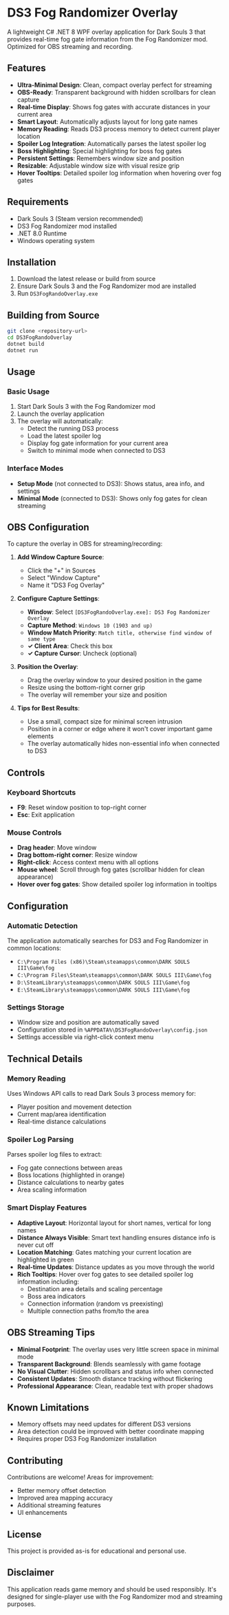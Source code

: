 # DS3 Fog Randomizer Overlay

A lightweight C# .NET 8 WPF overlay application for Dark Souls 3 that provides real-time fog gate information from the Fog Randomizer mod. Optimized for OBS streaming and recording.

## Features

- **Ultra-Minimal Design**: Clean, compact overlay perfect for streaming
- **OBS-Ready**: Transparent background with hidden scrollbars for clean capture
- **Real-time Display**: Shows fog gates with accurate distances in your current area
- **Smart Layout**: Automatically adjusts layout for long gate names
- **Memory Reading**: Reads DS3 process memory to detect current player location
- **Spoiler Log Integration**: Automatically parses the latest spoiler log
- **Boss Highlighting**: Special highlighting for boss fog gates
- **Persistent Settings**: Remembers window size and position
- **Resizable**: Adjustable window size with visual resize grip
- **Hover Tooltips**: Detailed spoiler log information when hovering over fog gates

## Requirements

- Dark Souls 3 (Steam version recommended)
- DS3 Fog Randomizer mod installed
- .NET 8.0 Runtime
- Windows operating system

## Installation

1. Download the latest release or build from source
2. Ensure Dark Souls 3 and the Fog Randomizer mod are installed
3. Run `DS3FogRandoOverlay.exe`

## Building from Source

```bash
git clone <repository-url>
cd DS3FogRandoOverlay
dotnet build
dotnet run
```

## Usage

### Basic Usage
1. Start Dark Souls 3 with the Fog Randomizer mod
2. Launch the overlay application
3. The overlay will automatically:
   - Detect the running DS3 process
   - Load the latest spoiler log
   - Display fog gate information for your current area
   - Switch to minimal mode when connected to DS3

### Interface Modes
- **Setup Mode** (not connected to DS3): Shows status, area info, and settings
- **Minimal Mode** (connected to DS3): Shows only fog gates for clean streaming

## OBS Configuration

To capture the overlay in OBS for streaming/recording:

1. **Add Window Capture Source**:
   - Click the "+" in Sources
   - Select "Window Capture"
   - Name it "DS3 Fog Overlay"

2. **Configure Capture Settings**:
   - **Window**: Select `[DS3FogRandoOverlay.exe]: DS3 Fog Randomizer Overlay`
   - **Capture Method**: `Windows 10 (1903 and up)`
   - **Window Match Priority**: `Match title, otherwise find window of same type`
   - **✓ Client Area**: Check this box
   - **✓ Capture Cursor**: Uncheck (optional)

3. **Position the Overlay**:
   - Drag the overlay window to your desired position in the game
   - Resize using the bottom-right corner grip
   - The overlay will remember your size and position

4. **Tips for Best Results**:
   - Use a small, compact size for minimal screen intrusion
   - Position in a corner or edge where it won't cover important game elements
   - The overlay automatically hides non-essential info when connected to DS3

## Controls

### Keyboard Shortcuts
- **F9**: Reset window position to top-right corner
- **Esc**: Exit application

### Mouse Controls
- **Drag header**: Move window
- **Drag bottom-right corner**: Resize window
- **Right-click**: Access context menu with all options
- **Mouse wheel**: Scroll through fog gates (scrollbar hidden for clean appearance)
- **Hover over fog gates**: Show detailed spoiler log information in tooltips

## Configuration

### Automatic Detection
The application automatically searches for DS3 and Fog Randomizer in common locations:
- `C:\Program Files (x86)\Steam\steamapps\common\DARK SOULS III\Game\fog`
- `C:\Program Files\Steam\steamapps\common\DARK SOULS III\Game\fog`
- `D:\SteamLibrary\steamapps\common\DARK SOULS III\Game\fog`
- `E:\SteamLibrary\steamapps\common\DARK SOULS III\Game\fog`

### Settings Storage
- Window size and position are automatically saved
- Configuration stored in `%APPDATA%\DS3FogRandoOverlay\config.json`
- Settings accessible via right-click context menu

## Technical Details

### Memory Reading
Uses Windows API calls to read Dark Souls 3 process memory for:
- Player position and movement detection
- Current map/area identification
- Real-time distance calculations

### Spoiler Log Parsing
Parses spoiler log files to extract:
- Fog gate connections between areas
- Boss locations (highlighted in orange)
- Distance calculations to nearby gates
- Area scaling information

### Smart Display Features
- **Adaptive Layout**: Horizontal layout for short names, vertical for long names
- **Distance Always Visible**: Smart text handling ensures distance info is never cut off
- **Location Matching**: Gates matching your current location are highlighted in green
- **Real-time Updates**: Distance updates as you move through the world
- **Rich Tooltips**: Hover over fog gates to see detailed spoiler log information including:
  - Destination area details and scaling percentage
  - Boss area indicators
  - Connection information (random vs preexisting)
  - Multiple connection paths from/to the area

## OBS Streaming Tips

- **Minimal Footprint**: The overlay uses very little screen space in minimal mode
- **Transparent Background**: Blends seamlessly with game footage
- **No Visual Clutter**: Hidden scrollbars and status info when connected
- **Consistent Updates**: Smooth distance tracking without flickering
- **Professional Appearance**: Clean, readable text with proper shadows

## Known Limitations

- Memory offsets may need updates for different DS3 versions
- Area detection could be improved with better coordinate mapping
- Requires proper DS3 Fog Randomizer installation

## Contributing

Contributions are welcome! Areas for improvement:
- Better memory offset detection
- Improved area mapping accuracy
- Additional streaming features
- UI enhancements

## License

This project is provided as-is for educational and personal use.

## Disclaimer

This application reads game memory and should be used responsibly. It's designed for single-player use with the Fog Randomizer mod and streaming purposes.
